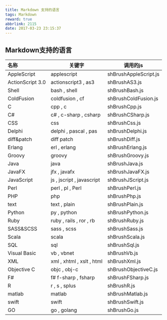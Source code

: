 ```yaml
---
title: Markdown 支持的语言
tags: Markdown
reward: true
abbrlink: 2115
date: 2017-03-23 23:15:37
---
```


## Markdown支持的语言

<!-- more -->

| 名称               | 关键字                       | 调用的js                 |
| :--------------- | ------------------------- | --------------------- |
| AppleScript      | applescript               | shBrushAppleScript.js |
| ActionScript 3.0 | actionscript3 , as3       | shBrushAS3.js         |
| Shell            | bash , shell              | shBrushBash.js        |
| ColdFusion       | coldfusion , cf           | shBrushColdFusion.js  |
| C                | cpp , c                   | shBrushCpp.js         |
| C#               | c# , c-sharp , csharp     | shBrushCSharp.js      |
| CSS              | css                       | shBrushCss.js         |
| Delphi           | delphi , pascal , pas     | shBrushDelphi.js      |
| diff&patch       | diff patch                | shBrushDiff.js        |
| Erlang           | erl , erlang              | shBrushErlang.js      |
| Groovy           | groovy                    | shBrushGroovy.js      |
| Java             | java                      | shBrushJava.js        |
| JavaFX           | jfx , javafx              | shBrushJavaFX.js      |
| JavaScript       | js , jscript , javascript | shBrushJScript.js     |
| Perl             | perl , pl , Perl          | shBrushPerl.js        |
| PHP              | php                       | shBrushPhp.js         |
| text             | text , plain              | shBrushPlain.js       |
| Python           | py , python               | shBrushPython.js      |
| Ruby             | ruby , rails , ror , rb   | shBrushRuby.js        |
| SASS&SCSS        | sass , scss               | shBrushSass.js        |
| Scala            | scala                     | shBrushScala.js       |
| SQL              | sql                       | shBrushSql.js         |
| Visual Basic     | vb , vbnet                | shBrushVb.js          |
| XML              | xml , xhtml , xslt , html | shBrushXml.js         |
| Objective C      | objc , obj-c              | shBrushObjectiveC.js  |
| F#               | f# f-sharp , fsharp       | shBrushFSharp.js      |
| R                | r , s , splus             | shBrushR.js           |
| matlab           | matlab                    | shBrushMatlab.js      |
| swift            | swift                     | shBrushSwift.js       |
| GO               | go , golang               | shBrushGo.js          |